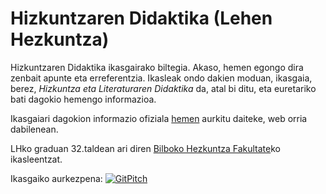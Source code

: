 # Hizkuntzaren Didaktika (Lehen Hezkuntza)

Hizkuntzaren Didaktika ikasgairako biltegia. Akaso, hemen egongo dira zenbait apunte eta erreferentzia. Ikasleak ondo dakien moduan, ikasgaia, berez, *Hizkuntza eta Literaturaren Didaktika* da, atal bi ditu, eta euretariko bati dagokio hemengo informazioa.

Ikasgaiari dagokion informazio ofiziala [hemen](https://www.ehu.eus/eu/web/estudiosdegrado-gradukoikasketak/lehen-hezkuntzako-gradua-bizkaia-irakasgaiak-mailaz?p_redirect=consultaAsignatura&p_anyo_acad=20170&p_ciclo=X&p_curso=3&p_cod_asignatura=25868) aurkitu daiteke, web orria dabilenean. 

LHko graduan 32.taldean ari diren [Bilboko Hezkuntza Fakultate](https://www.ehu.eus/eu/web/bilboko-hezkuntza-fakultatea)ko ikasleentzat.

Ikasgaiko aurkezpena: [![GitPitch](https://gitpitch.com/assets/badge.svg)](https://gitpitch.com/JuanAbasolo/HD/master?grs=github&t=white)
